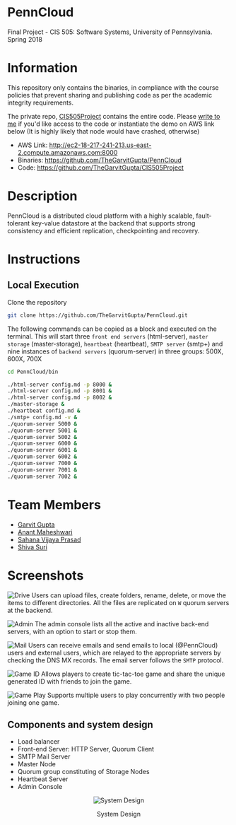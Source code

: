# PennCloud

Final Project - CIS 505: Software Systems, University of Pennsylvania. Spring 2018

# Information

This repository only contains the binaries, in compliance with the course policies that prevent sharing and publishing code as per the academic integrity requirements.

The private repo, [CIS505Project](https://github.com/TheGarvitGupta/CIS505Project) contains the entire code. Please [write to me](garvit@cis.upenn.edu) if you'd like access to the code or instantiate the demo on AWS link below (It is highly likely that node would have crashed, otherwise)


* AWS Link: http://ec2-18-217-241-213.us-east-2.compute.amazonaws.com:8000
* Binaries: https://github.com/TheGarvitGupta/PennCloud
* Code: https://github.com/TheGarvitGupta/CIS505Project

# Description

PennCloud is a distributed cloud platform with a highly scalable, fault-tolerant key-value datastore at the backend that supports strong consistency and efficient replication, checkpointing and recovery.

# Instructions

## Local Execution

Clone the repository
```sh
git clone https://github.com/TheGarvitGupta/PennCloud.git
```

The following commands can be copied as a block and executed on the terminal. This will start three `front end servers` (html-server), `master storage` (master-storage), `heartbeat` (heartbeat), `SMTP server` (smtp+) and nine instances of `backend servers` (quorum-server) in three groups: 500X, 600X, 700X

```sh
cd PennCloud/bin

./html-server config.md -p 8000 &
./html-server config.md -p 8001 &
./html-server config.md -p 8002 &
./master-storage &
./heartbeat config.md &
./smtp+ config.md -v &
./quorum-server 5000 &
./quorum-server 5001 &
./quorum-server 5002 &
./quorum-server 6000 &
./quorum-server 6001 &
./quorum-server 6002 &
./quorum-server 7000 &
./quorum-server 7001 &
./quorum-server 7002 &
```

# Team Members
* [Garvit Gupta](https://www.linkedin.com/in/garvitgupta)
* [Anant Maheshwari](https://github.com/anantm95)
* [Sahana Vijaya Prasad](https://www.linkedin.com/in/sahana-vijaya-prasad)
* [Shiva Suri](https://github.com/shivasuri)

# Screenshots

![Drive](https://github.com/TheGarvitGupta/PennCloud/blob/master/Images/Screen%20Shot%202018-06-17%20at%204.38.26%20PM.png "Drive")
Users can upload files, create folders, rename, delete, or move the items to different directories. All the files are replicated on `W` quorum servers at the backend.

![Admin](https://github.com/TheGarvitGupta/PennCloud/blob/master/Images/Screen%20Shot%202018-06-17%20at%204.34.34%20PM.png "Admin")
The admin console lists all the active and inactive back-end servers, with an option to start or stop them.

![Mail](https://github.com/TheGarvitGupta/PennCloud/blob/master/Images/Screen%20Shot%202018-06-17%20at%204.35.09%20PM.png "Mail")
Users can receive emails and send emails to local (@PennCloud) users and external users, which are relayed to the appropriate servers by checking the DNS MX records. The email server follows the `SMTP` protocol.

![Game ID](https://github.com/TheGarvitGupta/PennCloud/blob/master/Images/Screen%20Shot%202018-06-17%20at%204.35.22%20PM.png "Game ID")
Allows players to create tic-tac-toe game and share the unique generated ID with friends to join the game.

![Game Play](https://github.com/TheGarvitGupta/PennCloud/blob/master/Images/Screen%20Shot%202018-06-17%20at%204.36.49%20PM.png "Game Play")
Supports multiple users to play concurrently with two people joining one game.

## Components and system design

* Load balancer
* Front-end Server: HTTP Server, Quorum Client
* SMTP Mail Server
* Master Node
* Quorum group constituting of Storage Nodes
* Heartbeat Server
* Admin Console

<p align="center">
  <img src="https://github.com/TheGarvitGupta/PennCloud/blob/master/Images/design.png" alt="System Design"/>
  <p align="center">System Design</p>
</p>
